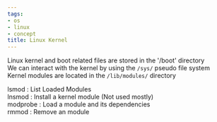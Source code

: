 ```yaml
---
tags:
- os
- linux
- concept
title: Linux Kernel
---
```


Linux kernel and boot related files are stored in the '/boot' directory  
We can interact with the kernel by using the `/sys/` pseudo file system  
Kernel modules are located in the `/lib/modules/` directory

lsmod : List Loaded Modules  
lnsmod : Install a kernel module (Not used mostly)  
modprobe : Load a module and its dependencies  
rmmod : Remove an module
